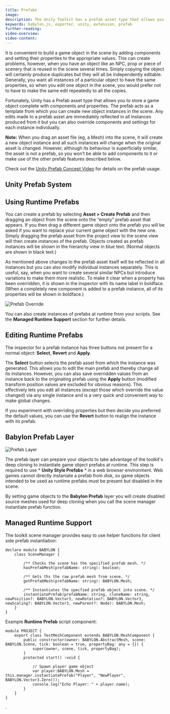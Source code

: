 ```yaml
---
title: Prefabs
image: 
description: The Unity Toolkit has a prefab asset type that allows you to store a game object complete with components and properties.
keywords: babylon.js, exporter, unity, extension, prefab
further-reading:
video-overview:
video-content:
---
```


It is convenient to build a game object in the scene by adding components and setting their properties to the appropriate values. This can create problems, however, when you have an object like an NPC, prop or piece of scenery that is reused in the scene several times. Simply copying the object will certainly produce duplicates but they will all be independently editable. Generally, you want all instances of a particular object to have the same properties, so when you edit one object in the scene, you would prefer not to have to make the same edit repeatedly to all the copies.

Fortunately, Unity has a Prefab asset type that allows you to store a game object complete with components and properties. The prefab acts as a template from which you can create new object instances in the scene. Any edits made to a prefab asset are immediately reflected in all instances produced from it but you can also override components and settings for each instance individually.

**Note:** When you drag an asset file (eg, a Mesh) into the scene, it will create a new object instance and all such instances will change when the original asset is changed. However, although its behaviour is superficially similar, the asset is not a prefab, so you won’t be able to add components to it or make use of the other prefab features described below.

Check out the [Unity Prefab Concept Video](https://unity3d.com/learn/tutorials/topics/interface-essentials/prefabs-concept-usage) for details on the prefab usage.


## Unity Prefab System

## Using Runtime Prefabs

You can create a prefab by selecting **Asset > Create Prefab** and then dragging an object from the scene onto the “empty” prefab asset that appears. If you then drag a different game object onto the prefab you will be asked if you want to replace your current game object with the new one. Simply dragging the prefab asset from the project view to the scene view will then create instances of the prefab. Objects created as prefab instances will be shown in the hierarchy view in blue text. (Normal objects are shown in black text.)

As mentioned above changes to the prefab asset itself will be reflected in all instances but you can also modify individual instances separately. This is useful, say, when you want to create several similar NPCs but introduce variations to make them more realistic. To make it clear when a property has been overridden, it is shown in the inspector with its name label in boldface. (When a completely new component is added to a prefab instance, all of its properties will be shown in boldface.)

![Prefab Override](https://docs.unity3d.com/uploads/Main/PrefabsAddedObjectIndicator1.png)

You can also create instances of prefabs at runtime from your scripts. See the **Managed Runtime Support** section for further details.

## Editing Runtime Prefabs

The inspector for a prefab instance has three buttons not present for a normal object: **Select**, **Revert** and **Apply**.

The **Select** button selects the prefab asset from which the instance was generated. This allows you to edit the main prefab and thereby change all its instances. However, you can also save overridden values from an instance back to the originating prefab using the **Apply** button (modified transform position values are excluded for obvious reasons). This effectively lets you edit all instances (except those which override the value changed) via any single instance and is a very quick and convenient way to make global changes. 

If you experiment with overriding properties but then decide you preferred the default values, you can use the **Revert** button to realign the instance with its prefab.


## Babylon Prefab Layer

![Prefab Layer](/img/exporters/unity/prefablayer.jpg)

The prefab layer can prepare your objects to take advantage of the toolkit's deep cloning to instantiate game object prefabs at runtime. This step is required to use * **Unity Style Prefabs** * in a web browser environment. Web games cannot directly instaniate a prefab from disk, so game objects intended to be used as runtime prefabs must be present but disabled in the scene. 

By setting game objects to the **Babylon Prefab** layer you will create disabled source meshes used for deep cloning when you call the scene manager instantiate prefab function.

## Managed Runtime Support

The toolkit scene manager provides easy to use helper functions for client side prefab instantiation:

    declare module BABYLON {
        class SceneManager {

            /** Checks the scene has the specified prefab mesh. */
            hasPrefabMesh(prefabName: string): boolean;

            /** Gets ths the raw prefab mesh from scene. */
            getPrefabMesh(prefabName: string): BABYLON.Mesh;
            
            /** Instantiates the specfied prefab object into scene. */
            instantiatePrefab(prefabName: string, cloneName: string, newPosition?: BABYLON.Vector3, newRotation?: BABYLON.Vector3, newScaling?: BABYLON.Vector3, newParent?: Node): BABYLON.Mesh;
        }
    }

Example **Runtime Prefab** script component:

    module PROJECT {
        export class TestMeshComponent extends BABYLON.MeshComponent {
            public constructor(owner: BABYLON.AbstractMesh, scene: BABYLON.Scene, tick: boolean = true, propertyBag: any = {}) {
                super(owner, scene, tick, propertyBag);
            }
            protected start() :void {
                
                // Spawn player game object
                var player:BABYLON.Mesh = this.manager.instantiatePrefab("Player", "NewPlayer", BABYLON.Vector3.Zero());
                console.log("Echo Player: " + player.name);
            }
        }
    }

.